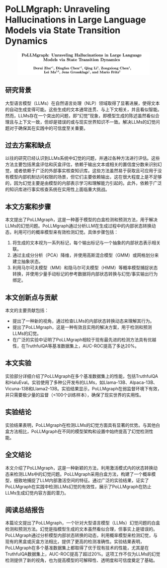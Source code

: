 # PoLLMgraph: Unraveling Hallucinations in Large Language Models via State Transition Dynamics

<figure><img src="../.gitbook/assets/image (1) (1) (1) (1) (1) (1) (1) (1) (1).png" alt=""><figcaption></figcaption></figure>

## 研究背景

大型语言模型（LLMs）在自然语言处理（NLP）领域取得了显著进展，使得文本的自动生成变得可能。这些生成的文本通常连贯、与上下文相关，并且看似智能。然而，LLMs存在一个突出的问题，即“幻觉”现象，即模型生成的陈述虽然看似合理且与上下文一致，但却是错误的或与现实世界知识不一致。解决LLMs的幻觉问题对于确保其在实践中的可信度至关重要。

## 过去方案和缺点

以往的研究已经认识到LLMs系统中幻觉的问题，并通过各种方法进行评估。这些方法主要包括黑盒评估和灰盒评估，依赖于输出文本或相关的置信度分数来识别幻觉，或者依赖于广泛的外部事实核查知识库。这些方法虽然易于获取且可应用于没有模型内部机制访问权限的场景，但它们主要依赖输出，这在很大程度上是不足够的，因为幻觉主要是由模型的内部表示学习和理解能力引起的。此外，依赖于广泛的知识库进行事实核查系统在实用性上面临重大挑战。

## 本文方案和步骤

本文提出了PoLLMgraph，这是一种基于模型的白盒检测和预测方法，用于解决LLMs的幻觉问题。PoLLMgraph通过分析LLM在生成过程中的内部状态转换动态，利用可行的概率模型来有效检测幻觉。具体步骤包括：

1. 将生成的文本视为一系列标记，每个输出标记与一个抽象的内部状态表示相关联。
2. 通过主成分分析（PCA）降维，并使用高斯混合模型（GMM）或网格划分来建立抽象状态。
3. 利用马尔可夫模型（MM）和隐马尔可夫模型（HMM）等概率模型捕捉状态转换，并使用少量手动标记的参考数据将内部状态转换与幻觉/事实输出行为绑定。

## 本文创新点与贡献

本文的主要贡献包括：

* 提出了一种新的视角，通过检查LLMs的内部状态转换动态来理解其行为。
* 提出了PoLLMgraph，这是一种有效且实用的解决方案，用于检测和预测LLMs的幻觉。
* 在广泛的实验中证明了PoLLMgraph相较于现有最先进的检测方法具有优越性，在TruthfulQA等基准数据集上，AUC-ROC提高了多达20%。

## 本文实验

实验部分详细介绍了PoLLMgraph在多个基准数据集上的性能，包括TruthfulQA和HaluEval。实验使用了多种公开发布的LLMs，如Llama-13B、Alpaca-13B、Vicuna-13B和Llama2-13B。实验结果显示，PoLLMgraph在弱监督环境下有效，并只需要极少量的监督（<100个训练样本），确保了现实世界的实用性。

## 实验结论

实验结果表明，PoLLMgraph在检测LLMs的幻觉方面具有显著的优势。与其他白盒方法相比，PoLLMgraph在不同的模型架构和设置中始终提高了幻觉检测性能。

## 全文结论

本文介绍了PoLLMgraph，这是一种新颖的方法，利用激活模式内的状态转换动态来检测LLMs中的幻觉问题。PoLLMgraph采用白盒方法，构建了一个概率模型，细致地捕捉了LLM内部激活空间的特征。通过广泛的实验结果，证实了PoLLMgraph在实践中检测LLMs幻觉的有效性，展示了PoLLMgraph在防止LLMs生成幻觉内容方面的潜力。

## 阅读总结报告

本篇论文提出了PoLLMgraph，一个针对大型语言模型（LLMs）幻觉问题的白盒检测和预测方法。幻觉是指模型生成的文本虽然看似合理，但事实上是错误的。PoLLMgraph通过分析模型内部状态转换的动态，利用概率模型来检测幻觉，与现有的黑盒或灰盒方法相比，提供了更高的检测准确性。实验结果表明，PoLLMgraph在多个基准数据集上都取得了优于现有技术的性能，尤其是在TruthfulQA数据集上，AUC-ROC提高了超过20%。这项工作不仅为LLMs的幻觉检测提供了新的视角，也为提高模型的可解释性、透明度和可信度奠定了基础。

